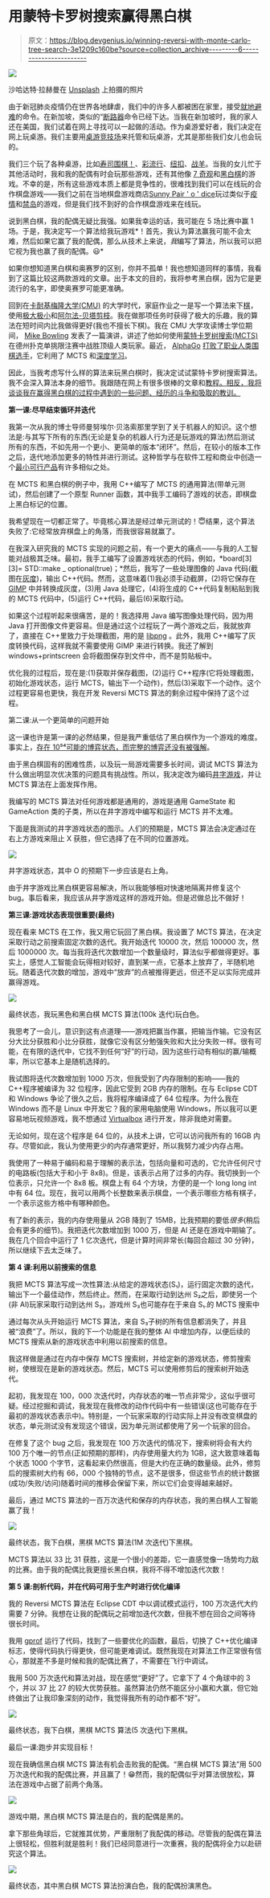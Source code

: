 # 用蒙特卡罗树搜索赢得黑白棋

> 原文：<https://blog.devgenius.io/winning-reversi-with-monte-carlo-tree-search-3e1209c160be?source=collection_archive---------6----------------------->

![](img/41b19c6727f3c6ffebcd74493050799d.png)

沙哈达特·拉赫曼在 [Unsplash](https://unsplash.com?utm_source=medium&utm_medium=referral) 上拍摄的照片

由于新冠肺炎疫情仍在世界各地肆虐，我们中的许多人都被困在家里，接受[就地避难](https://en.wikipedia.org/wiki/Shelter-in-place)的命令。在新加坡，类似的“[断路器](https://en.wikipedia.org/wiki/2020_Singaporean_Circuit_Breaker)命令已经下达。当我在新加坡时，我的家人还在美国，我们试着在网上寻找可以一起做的活动。作为桌游爱好者，我们决定在网上玩桌游。我们主要用[桌游竞技场](https://boardgamearena.com/)来托管和玩桌游，尤其是那些我们女儿也会玩的。

我们三个玩了各种桌游，比如[寿司围棋！](https://boardgamegeek.com/boardgame/133473/sushi-go)、[彩流行](https://boardgamegeek.com/boardgame/125028/colorpop)、[纽扣](https://boardgamegeek.com/boardgame/181390/buttons)、[战羊](https://boardgamegeek.com/boardgame/54137/battle-sheep)。当我的女儿忙于其他活动时，我和我的配偶有时会玩那些游戏，还有其他像 [7 奇观](https://boardgamegeek.com/boardgame/68448/7-wonders)和[黑白棋](https://en.wikipedia.org/wiki/Reversi)的游戏。不幸的是，所有这些游戏本质上都是竞争性的，很难找到我们可以在线玩的合作棋盘游戏——我们之前在当地棋盘游戏商店[Sunny Pair ' o ' dice](https://sunnypairodice.com/)玩过类似于[疫情](https://boardgamegeek.com/boardgame/30549/pandemic)和[禁岛](https://boardgamegeek.com/boardgame/65244/forbidden-island)的游戏，但是我们找不到好的合作棋盘游戏来在线玩。

说到黑白棋，我的配偶无疑比我强。如果我幸运的话，我可能在 5 场比赛中赢 1 场。于是，我决定写一个算法给我玩游戏*！首先，我认为算法赢我可能不会太难，然后如果它赢了我的配偶，那么从技术上来说，*我*编写了算法，所以我可以把它视为我也赢了我的配偶。😃*

如果你想知道黑白棋和奥赛罗的区别，你并不孤单！我也想知道同样的事情，我看到了这篇比较这两款游戏的文章。出于本文的目的，我将参考黑白棋，因为它是更流行的名字，即使奥赛罗可能更准确。

回到在[卡耐基梅隆大学(CMU)](https://www.cmu.edu/) 的大学时代，家庭作业之一是写一个算法来下[棋](https://en.wikipedia.org/wiki/Chess)，使用[极大极小](https://en.wikipedia.org/wiki/Minimax)和[阿尔法-贝塔剪枝](https://en.wikipedia.org/wiki/Alpha%E2%80%93beta_pruning)。我在做那项任务时获得了极大的乐趣，我的算法在短时间内比我做得更好(我也不擅长下棋)。我在 CMU 大学攻读博士学位期间， [Mike Bowling](http://webdocs.cs.ualberta.ca/~bowling/) 发表了一篇演讲，讲述了他如何使用[蒙特卡罗树搜索(MCTS)](https://en.wikipedia.org/wiki/Monte_Carlo_tree_search) 在德州扑克单挑限注赛中战胜顶级人类玩家。最近， [AlphaGo](https://en.wikipedia.org/wiki/AlphaGo) [打败了职业人类围棋选手](https://www.theverge.com/2019/11/27/20985260/ai-go-alphago-lee-se-dol-retired-deepmind-defeat)，它利用了 MCTS 和[深度学习](https://en.wikipedia.org/wiki/Deep_learning)。

因此，当我考虑写什么样的算法来玩黑白棋时，我决定试试蒙特卡罗树搜索算法。我不会深入算法本身的细节。我跟随在网上有很多很棒的文章和[教程。相反，我将谈谈我在赢得黑白棋的过程中遇到的一些问题、经历的斗争和吸取的教训。](https://medium.com/@quasimik/monte-carlo-tree-search-applied-to-letterpress-34f41c86e238)

**第一课:尽早结束循环并迭代**

我第一次从我的博士导师曼努埃尔·贝洛索那里学到了关于机器人的知识。这个想法是:与其写下所有的东西(无论是复杂的机器人行为还是玩游戏的算法)然后测试所有的东西，不如先用一个更小、更简单的版本“闭环”。然后，在较小的版本工作之后，迭代地添加更多的特性并进行测试。这种哲学与在软件工程和商业中创造一个[最小可行产品](https://en.wikipedia.org/wiki/Minimum_viable_product)有许多相似之处。

在 MCTS 和黑白棋的例子中，我用 C++编写了 MCTS 的通用算法(带单元测试)，然后创建了一个原型 Runner 函数，其中我手工编码了游戏的状态，即棋盘上黑白标记的位置。

我希望现在一切都正常了。毕竟核心算法是经过单元测试的！😇结果，这个算法失败了:它经常放弃棋盘上的角落，而我很容易就赢了。

在我深入研究我的 MCTS 实现的问题之前，有一个更大的痛点——与我的人工智能对战极其乏味。最初，我手工编写了设置游戏状态的代码，例如，*board[3][3]= STD::make _ optional(true)；*然后，我写了一些处理图像的 Java 代码(截图在[灰度](https://en.wikipedia.org/wiki/Grayscale))，输出 C++代码。然而，这意味着(1)我必须手动截屏，(2)将它保存在 [GIMP](https://www.gimp.org/) 中并转换成灰度，(3)用 Java 处理它，(4)将生成的 C++代码复制粘贴到我的 MCTS 代码中，(5)运行 C++代码，最后(6)采取行动。

如果这个过程听起来很痛苦，是的！我选择用 Java 编写图像处理代码，因为用 Java 打开图像文件更容易。但是通过这个过程玩了一两个游戏之后，我就放弃了，直接在 C++里致力于处理截图，用的是 [libpng](https://en.wikipedia.org/wiki/Libpng) 。此外，我用 C++编写了灰度转换代码，这样我就不需要使用 GIMP 来进行转换。我还了解到 windows+printscreen 会将截图保存到文件中，而不是剪贴板中。

优化我的过程后，现在是:(1)获取并保存截图，(2)运行 C++程序(它将处理截图，初始化游戏状态，运行 MCTS，输出下一个动作)，然后(3)采取下一个动作。这个过程更容易也更快，我在开发 Reversi MCTS 算法的剩余过程中保持了这个过程。

第二课:从一个更简单的问题开始

这一课也许是第一课的必然结果，但是我严重低估了黑白棋作为一个游戏的难度。事实上，[存在 10⁵⁴可能的博弈状态，而完整的博弈还没有被强解](https://en.wikipedia.org/wiki/Computer_Othello)。

由于黑白棋固有的困难性质，以及玩一局游戏需要多长时间，调试 MCTS 算法为什么做出明显次优决策的问题具有挑战性。所以，我决定改为编码[井字游戏](https://en.wikipedia.org/wiki/Tic-tac-toe)，并让 MCTS 算法在上面发挥作用。

我编写的 MCTS 算法对任何游戏都是通用的，游戏是通用 GameState 和 GameAction 类的子类，所以在井字游戏中编写和运行 MCTS 并不太难。

下面是我测试的井字游戏状态的图示。人们的预期是，MCTS 算法会决定通过在右上方游戏来阻止 X 获胜，但它选择了在不同的位置游戏。

![](img/4149617d0a3b1dea16f3bd57cb9ade6b.png)

井字游戏状态，其中 O 的预期下一步应该是右上角。

由于井字游戏比黑白棋更容易解决，所以我能够相对快速地隔离并修复这个 bug。事后看来，我应该从井字游戏这样的游戏开始。但是迟做总比不做好！

**第三课:游戏状态表现很重要(最终)**

现在看来 MCTS 在工作，我又用它玩回了黑白棋。我设置了 MCTS 算法，在决定采取行动之前搜索固定次数的迭代。我开始迭代 10000 次，然后 100000 次，然后 1000000 次。每当我将迭代次数增加一个数量级时，算法似乎都做得更好。事实上，感觉人工智能会玩得相对较好，直到某一点，它基本上放弃了，半随机地玩。随着迭代次数的增加，游戏中“放弃”的点被推得更远，但还不足以实际完成并赢得游戏。

![](img/e62281bfc5b8d11b456d838c388ff43d.png)

最终状态，我玩黑色和黑白棋 MCTS 算法(100k 迭代)玩白色。

我思考了一会儿，意识到这有点道理——游戏把赢当作赢，把输当作输。它没有区分大比分获胜和小比分获胜，就像它没有区分勉强失败和大比分失败一样。很有可能，在有限的迭代中，它找不到任何“好”的行动，因为这些行动有相似的赢/输概率，所以它基本上是随机选择的。

我试图将迭代次数增加到 1000 万次，但我受到了内存限制的影响——我的 C++程序被编译为 32 位程序，因此它受到 2GB 内存的限制。在与 Eclipse CDT 和 Windows 争论了很久之后，我将程序编译成了 64 位程序。为什么我在 Windows 而不是 Linux 中开发它？我的家用电脑使用 Windows，所以我可以更容易地玩视频游戏，我不想通过 [Virtualbox](https://en.wikipedia.org/wiki/VirtualBox) 进行开发，除非我绝对需要。

无论如何，现在这个程序是 64 位的，从技术上讲，它可以访问我所有的 16GB 内存。尽管如此，我认为使用更少的内存通常更好，所以我努力减少内存占用。

我使用了一种易于编码和易于理解的表示法，包括向量和可选的，它允许任何尺寸的电路板(包括大于和小于 8x8)。但是，该表示占用了过多的内存。我切换到一个位表示，只允许一个 8x8 板。棋盘上有 64 个方块，方便的是一个 long long int 中有 64 位。现在，我可以用两个长整数来表示棋盘，一个表示哪些方格有棋子，一个表示这些方格中有哪种颜色。

有了新的表示，我的内存使用量从 2GB 降到了 15MB，比我预期的要低*很多*(稍后会有更多的细节)。我把迭代次数增加到 1000 万，但是 AI 还是在游戏中期输了。我在几个回合中运行了 1 亿次迭代，但是计算时间非常长(每回合超过 30 分钟)，所以继续下去太乏味了。

**第 4 课:利用以前搜索的信息**

我把 MCTS 算法写成一次性算法:从给定的游戏状态(S₁)，运行固定次数的迭代，输出下一个最佳动作，然后终止。然而，在采取行动到达州 S₂之后，即使另一个(非 AI)玩家采取行动到达州 S₃，游戏州 S₃也可能存在于来自 S₁.的 MCTS 搜索中

通过每次从头开始运行 MCTS 算法，来自 S₃子树的所有信息都消失了，并且被“浪费”了。所以，我的下一个功能是在我的整体 AI 中增加内存，以便后续的 MCTS 搜索从新的游戏状态中利用以前搜索的信息。

我这样做是通过在内存中保存 MCTS 搜索树，并给定新的游戏状态，修剪搜索树，使根现在是新的游戏状态。然后，MCTS 可以使用修剪后的搜索树开始迭代。

起初，我发现在 100，000 次迭代时，内存状态的唯一节点非常少，这似乎很可疑。经过挖掘和调试，我发现在我修改的动作代码中有一些错误(这也可能存在于最初的游戏状态表示中)。特别是，一个玩家采取的行动实际上并没有改变棋盘的状态，单元测试没有发现这个错误，因为单元测试都使用了另一个玩家的回合。

在修复了这个 bug 之后，我发现在 100 万次迭代的情况下，搜索树将会有大约 100 万个唯一的节点(正如预期的那样)，内存使用量大约为 1GB，这大致意味着每个状态 1000 个字节，这看起来仍然很高，但是大约在正确的数量级。此外，修剪后的搜索树大约有 66，000 个独特的节点，这不是很多，但这些节点的统计数据(成功/失败/访问)随着时间的推移会保留下来，所以它们会变得越来越好。

最后，通过 MCTS 算法的一百万次迭代和保存的内存状态，我的黑白棋人工智能赢了我！

![](img/ababbd0d0446658c01ab97d216875807.png)

最终状态，我下白棋，黑棋 MCTS 算法(1M 次迭代)下黑棋。

MCTS 算法以 33 比 31 获胜，这是一个很小的差距，它一直感觉像一场势均力敌的比赛。由于我的配偶比我更擅长黑白棋，我将不得不增加迭代次数！

**第 5 课:剖析代码，并在代码可用于生产时进行优化编译**

我的 Reversi MCTS 算法在 Eclipse CDT 中以调试模式运行，100 万次迭代大约需要 7 分钟。我想在让我的配偶玩之前增加迭代次数，但我不想在回合之间等待很长时间。

我用 [gprof](https://en.wikipedia.org/wiki/Gprof) 运行了代码，找到了一些要优化的函数，最后，切换了 C++优化编译标志，使得代码执行得更快，但可能更难调试。既然我现在对算法工作正常很有信心，那就差不多是时候和我的配偶比赛了，不需要在飞行中调试。

我用 500 万次迭代和算法对战，现在感觉“更好”了。它拿下了 4 个角球中的 3 个，并以 37 比 27 的较大优势获胜。虽然算法仍然不能区分小赢和大赢，但它始终做出了让我印象深刻的动作，我觉得我所有的动作都不“好”。

![](img/ba56f823de826de0ad26d7bcbc6ab1e3.png)

最终状态，我下白棋，黑棋 MCTS 算法(5 次迭代)下黑棋。

最后一课:跑步并实现目标！

现在我确信黑白棋 MCTS 算法有机会击败我的配偶。“黑白棋 MCTS 算法”用 500 万次迭代和我的配偶比赛，并且赢了！😁然而，我的配偶似乎对算法很放松，算法在游戏中占据了前两个角落。

![](img/2dfca615f7f907e26091bc6040bd4910.png)

游戏中期，黑白棋 MCTS 算法是白的，我的配偶是黑的。

拿下那些角球后，它就推其优势，严重限制了我配偶的移动。尽管我的配偶在算法上很轻松，但胜利就是胜利！我们已经同意进行一次重赛，我的配偶将全力以赴研究这个算法。

![](img/e36f5235f0f33bc5a8ab48b336fc967c.png)

最终状态，其中黑白棋 MCTS 算法扮演白色，我的配偶扮演黑色。